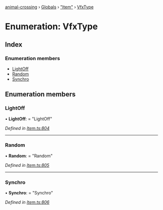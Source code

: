 [animal-crossing](../README.md) › [Globals](../globals.md) › ["Item"](../modules/_item_.md) › [VfxType](_item_.vfxtype.md)

# Enumeration: VfxType

## Index

### Enumeration members

* [LightOff](_item_.vfxtype.md#lightoff)
* [Random](_item_.vfxtype.md#random)
* [Synchro](_item_.vfxtype.md#synchro)

## Enumeration members

###  LightOff

• **LightOff**: = "LightOff"

*Defined in [Item.ts:804](https://github.com/Norviah/animal-crossing/blob/7dc871b/module/types/Item.ts#L804)*

___

###  Random

• **Random**: = "Random"

*Defined in [Item.ts:805](https://github.com/Norviah/animal-crossing/blob/7dc871b/module/types/Item.ts#L805)*

___

###  Synchro

• **Synchro**: = "Synchro"

*Defined in [Item.ts:806](https://github.com/Norviah/animal-crossing/blob/7dc871b/module/types/Item.ts#L806)*
